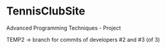 # TennisClubSite
Advanced Programming Techniques - Project

TEMP2 -> branch for commits of developers #2 and #3 (of 3)
